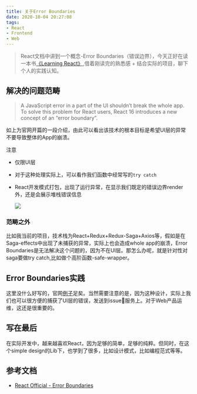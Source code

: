 ```yaml
---
title: 关于Error Boundaries
date: 2020-10-04 20:27:08
tags:
- React
- Frontend
- Web
---
```

> React文档中讲到一个概念-Error Boundaries（错误边界），今天正好在读一本书[《Learning React》](https://book.douban.com/subject/34887887/),借着刚读完的熟悉感 + 结合实际的项目，聊下个人的实践认知。


## 解决的问题范畴

> A JavaScript error in a part of the UI shouldn’t break the whole app. To solve this problem for React users, React 16 introduces a new concept of an “error boundary”.

如上为官网开篇的一段介绍，由此可以看出该技术的根本目标是希望UI层的异常不要导致整体的App的崩溃。

注意

- 仅限UI层
- 对于这种处理实际上，可以看作我们函数中经常写的`try catch`
- React开发模式打包，出现了运行异常，在显示我们既定的错误边界render外，还是会展示堆栈错误信息

	![](https://static.1991421.cn/2020/2020-10-04-212106.jpeg)



### 范畴之外

比如我当前的项目，技术栈为React+Redux+Redux-Saga+Axios等，假如是在Saga-effects中出现了未捕获的异常，实际上也会造成whole app的崩溃，Error Boundaries是无法解决这个问题的，因为不在UI层。那怎么办呢，就是针对性对saga要做try catch,比如做个高阶函数-safe-wrapper。

## Error Boundaries实践

这里没什么好写的，官网[例子](https://reactjs.org/docs/error-boundaries.html#gatsby-focus-wrapper)足矣。当然需要注意的是，因为这种设计，实际上我们也可以很方便的捕获了UI层的错误，发送到issue📱服务上。对于Web产品运维，这还是很重要的。


## 写在最后
在实际开发中，越来越喜欢React，因为足够的简单，足够的纯粹。但同时，在这个simple design的Lib下，也学到了很多，比如设计模式，比如编程范式等等。


## 参考文档
- [React Official - Error Boundaries](https://reactjs.org/docs/error-boundaries.html#gatsby-focus-wrapper)
